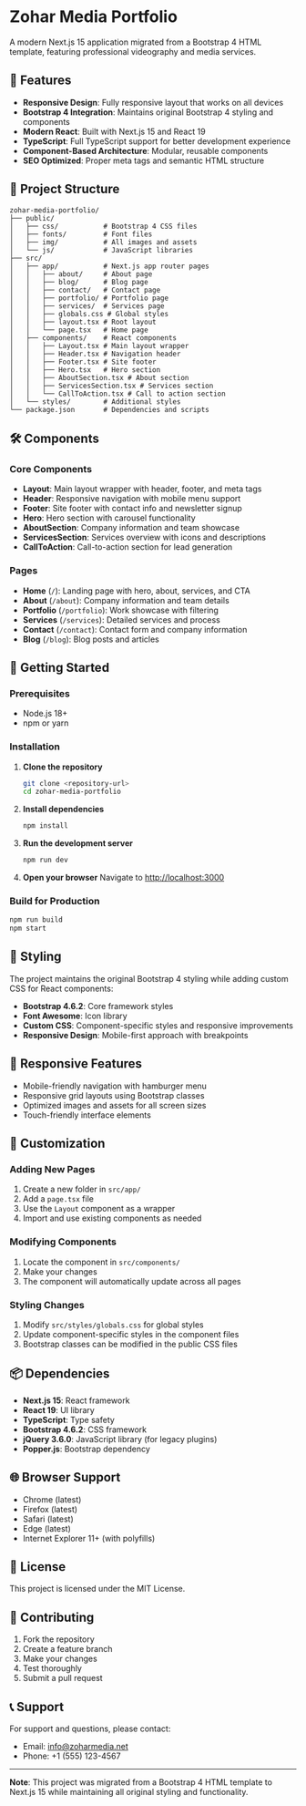 # Zohar Media Portfolio

A modern Next.js 15 application migrated from a Bootstrap 4 HTML template, featuring professional videography and media services.

## 🚀 Features

- **Responsive Design**: Fully responsive layout that works on all devices
- **Bootstrap 4 Integration**: Maintains original Bootstrap 4 styling and components
- **Modern React**: Built with Next.js 15 and React 19
- **TypeScript**: Full TypeScript support for better development experience
- **Component-Based Architecture**: Modular, reusable components
- **SEO Optimized**: Proper meta tags and semantic HTML structure

## 📁 Project Structure

```
zohar-media-portfolio/
├── public/
│   ├── css/           # Bootstrap 4 CSS files
│   ├── fonts/         # Font files
│   ├── img/           # All images and assets
│   └── js/            # JavaScript libraries
├── src/
│   ├── app/           # Next.js app router pages
│   │   ├── about/     # About page
│   │   ├── blog/      # Blog page
│   │   ├── contact/   # Contact page
│   │   ├── portfolio/ # Portfolio page
│   │   ├── services/  # Services page
│   │   ├── globals.css # Global styles
│   │   ├── layout.tsx # Root layout
│   │   └── page.tsx   # Home page
│   ├── components/    # React components
│   │   ├── Layout.tsx # Main layout wrapper
│   │   ├── Header.tsx # Navigation header
│   │   ├── Footer.tsx # Site footer
│   │   ├── Hero.tsx   # Hero section
│   │   ├── AboutSection.tsx # About section
│   │   ├── ServicesSection.tsx # Services section
│   │   └── CallToAction.tsx # Call to action section
│   └── styles/        # Additional styles
└── package.json       # Dependencies and scripts
```

## 🛠️ Components

### Core Components

- **Layout**: Main layout wrapper with header, footer, and meta tags
- **Header**: Responsive navigation with mobile menu support
- **Footer**: Site footer with contact info and newsletter signup
- **Hero**: Hero section with carousel functionality
- **AboutSection**: Company information and team showcase
- **ServicesSection**: Services overview with icons and descriptions
- **CallToAction**: Call-to-action section for lead generation

### Pages

- **Home** (`/`): Landing page with hero, about, services, and CTA
- **About** (`/about`): Company information and team details
- **Portfolio** (`/portfolio`): Work showcase with filtering
- **Services** (`/services`): Detailed services and process
- **Contact** (`/contact`): Contact form and company information
- **Blog** (`/blog`): Blog posts and articles

## 🚀 Getting Started

### Prerequisites

- Node.js 18+
- npm or yarn

### Installation

1. **Clone the repository**

   ```bash
   git clone <repository-url>
   cd zohar-media-portfolio
   ```

2. **Install dependencies**

   ```bash
   npm install
   ```

3. **Run the development server**

   ```bash
   npm run dev
   ```

4. **Open your browser**
   Navigate to [http://localhost:3000](http://localhost:3000)

### Build for Production

```bash
npm run build
npm start
```

## 🎨 Styling

The project maintains the original Bootstrap 4 styling while adding custom CSS for React components:

- **Bootstrap 4.6.2**: Core framework styles
- **Font Awesome**: Icon library
- **Custom CSS**: Component-specific styles and responsive improvements
- **Responsive Design**: Mobile-first approach with breakpoints

## 📱 Responsive Features

- Mobile-friendly navigation with hamburger menu
- Responsive grid layouts using Bootstrap classes
- Optimized images and assets for all screen sizes
- Touch-friendly interface elements

## 🔧 Customization

### Adding New Pages

1. Create a new folder in `src/app/`
2. Add a `page.tsx` file
3. Use the `Layout` component as a wrapper
4. Import and use existing components as needed

### Modifying Components

1. Locate the component in `src/components/`
2. Make your changes
3. The component will automatically update across all pages

### Styling Changes

1. Modify `src/styles/globals.css` for global styles
2. Update component-specific styles in the component files
3. Bootstrap classes can be modified in the public CSS files

## 📦 Dependencies

- **Next.js 15**: React framework
- **React 19**: UI library
- **TypeScript**: Type safety
- **Bootstrap 4.6.2**: CSS framework
- **jQuery 3.6.0**: JavaScript library (for legacy plugins)
- **Popper.js**: Bootstrap dependency

## 🌐 Browser Support

- Chrome (latest)
- Firefox (latest)
- Safari (latest)
- Edge (latest)
- Internet Explorer 11+ (with polyfills)

## 📄 License

This project is licensed under the MIT License.

## 🤝 Contributing

1. Fork the repository
2. Create a feature branch
3. Make your changes
4. Test thoroughly
5. Submit a pull request

## 📞 Support

For support and questions, please contact:

- Email: info@zoharmedia.net
- Phone: +1 (555) 123-4567

---

**Note**: This project was migrated from a Bootstrap 4 HTML template to Next.js 15 while maintaining all original styling and functionality.
